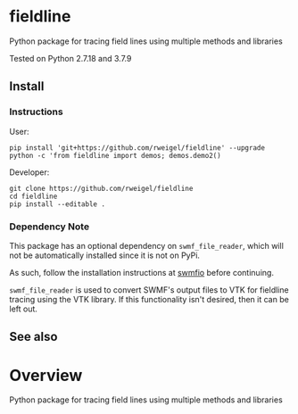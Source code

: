 # fieldline

Python package for tracing field lines using multiple methods and libraries

Tested on Python 2.7.18 and 3.7.9

## Install

### Instructions

User:

```
pip install 'git+https://github.com/rweigel/fieldline' --upgrade
python -c 'from fieldline import demos; demos.demo2()
```

Developer:

```
git clone https://github.com/rweigel/fieldline
cd fieldline
pip install --editable .
```

### Dependency Note

This package has an optional dependency on `swmf_file_reader`, which will not be automatically installed since it is not on PyPi.

As such, follow the installation instructions at [swmfio](https://github.com/GaryQ-physics/swmfio) before continuing.

`swmf_file_reader` is used to convert SWMF's output files to VTK for fieldline tracing using the VTK library. If this functionality isn't desired, then it can be left out.

## See also

# Overview

Python package for tracing field lines using multiple methods and libraries

